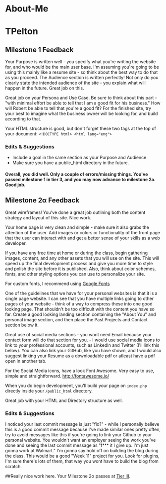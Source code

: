 # About-Me
# TPelton


## Milestone 1 Feedback
Your Purpose is written well - you specify what you're writing the website for, and who would be the main user base. I'm assuming you're going to be using this mainly like a resume site - so think about the best way to do that as you proceed.
The Audience section is written perfectly! Not only do you clearly state the intended audience of the site - you explain what will happen in the future. Great job on this. 

Great job on your Persona and Use Case. Be sure to think about this part - "with minimal effort be able to tell that I am a good fit for his business." How will Robert be able to tell that you're a good fit? For the finished site, try your best to imagine what the business owner will be looking for, and build according to that.

Your HTML structure is good, but don't forget these two tags at the top of your document: `<!DOCTYPE html> <html lang="eng">`


### Edits &amp; Suggestions 
- Include a goal in the same section as your Purpose and Audience
- Make sure you have a public_html directory in the future.



#### Overall, you did well. Only a couple of errors/missing things. You've passed milestone 1 in tier 3, and you may now advance to milestone 2a. Good job.



## Milestone 2&alpha; Feedback
Great wireframes! You've done a great job outlining both the content strategy and layout of this site. Nice work. 

Your home page is very clean and simple - make sure it also grabs the attention of the user. Add images or colors or functionality of the front page that the user can interact with and get a better sense of your skills as a web developer. 

If you have any free time at home or during the class, begin gathering images, content, and any other assets that you will use on the site. This will speed up the final development process and give you more time to style and polish the site before it is published. Also, think about color schemes, fonts, and other styling options you can use to personalize your site.

For custom fonts, I recommend using [Google Fonts](https://fonts.google.com/)

One of the guidelines that we have for your personal websites is that it is a single page website. I can see that you have multiple links going to other pages of your website - think of a way to compress these into one good looking page. That shouldn't be too difficult with the content you have so far. Create a good looking landing section containing the "About You" and personal image section, and then place the Past Projects and Contact section below it. 

Great use of social media sections - you wont need Email because your contact form will do that section for you. - I would use social media icons to link to your professional accounts, such as LinkedIn and Twitter (I'll link this below). You can also link your GitHub, like you have shown, and I would also suggest linking your Resume as a downloadable pdf or atleast have a pdf open in another tab.

For the Social Media icons, have a look Font Awesome. Very easy to use, simple and straightforward.
http://fontawesome.io/


When you do begin development, you'll build your page on `index.php` directly inside your `/public_html` directory.


Great job with your HTML and Directory structure as well. 



### Edits &amp; Suggestions
I noticed your last commit message is just "fix?" - while I personally believe this is a good commit message because I've made similar ones pretty often, try to avoid messages like this if you're going to link your Github to your personal website. You wouldn't want an employer seeing the work you've done and seeing the last commit message as "f*** it I give up. I'm just gonna work at Walmart."
I'm gonna say hold off on building the blog during the class. This would be a good "Week 11" project for you. Look for plugins, I'm sure there's lots of them, that way you wont have to build the blog from scratch. 



##Really nice work here. Your Milestone 2&alpha; passes at [Tier III](https://bootcamp-coders.cnm.edu/projects/personal/rubric/).
